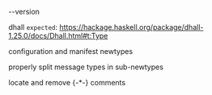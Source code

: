 --version

dhall `expected`:  https://hackage.haskell.org/package/dhall-1.25.0/docs/Dhall.html#t:Type

configuration and manifest newtypes

properly split message types in sub-newtypes

locate and remove {-*-} comments
